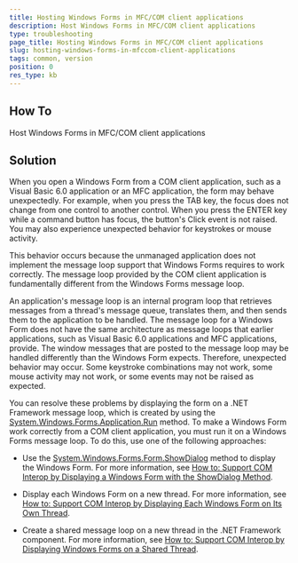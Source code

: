 ```yaml
---
title: Hosting Windows Forms in MFC/COM client applications
description: Host Windows Forms in MFC/COM client applications 
type: troubleshooting
page_title: Hosting Windows Forms in MFC/COM client applications
slug: hosting-windows-forms-in-mfccom-client-applications
tags: common, version 
position: 0
res_type: kb
---
```


## How To
 
Host Windows Forms in MFC/COM client applications 

## Solution

When you open a Windows Form from a COM client application, such as a Visual Basic 6.0 application or an MFC application, the form may behave unexpectedly. For example, when you press the TAB key, the focus does not change from one control to another control. When you press the ENTER key while a command button has focus, the button's Click event is not raised. You may also experience unexpected behavior for keystrokes or mouse activity. 

This behavior occurs because the unmanaged application does not implement the message loop support that Windows Forms requires to work correctly. The message loop provided by the COM client application is fundamentally different from the Windows Forms message loop. 

An application's message loop is an internal program loop that retrieves messages from a thread's message queue, translates them, and then sends them to the application to be handled. The message loop for a Windows Form does not have the same architecture as message loops that earlier applications, such as Visual Basic 6.0 applications and MFC applications, provide. The window messages that are posted to the message loop may be handled differently than the Windows Form expects. Therefore, unexpected behavior may occur. Some keystroke combinations may not work, some mouse activity may not work, or some events may not be raised as expected. 

You can resolve these problems by displaying the form on a .NET Framework message loop, which is created by using the [System.Windows.Forms.Application.Run](https://msdn.microsoft.com/en-us/library/ms157900(VS.80).aspx) method.
To make a Windows Form work correctly from a COM client application, you must run it on a Windows Forms message loop. To do this, use one of the following approaches:

- Use the [System.Windows.Forms.Form.ShowDialog](http://msdn2.microsoft.com/en-us/library/c7ykbedk%28VS.80%29.aspx) method to display the Windows Form. For more information, see [How to: Support COM Interop by Displaying a Windows Form with the ShowDialog Method](https://docs.microsoft.com/en-us/dotnet/desktop/winforms/advanced/com-interop-by-displaying-a-windows-form-shadow?view=netframeworkdesktop-4.8).

- Display each Windows Form on a new thread. For more information, see [How to: Support COM Interop by Displaying Each Windows Form on Its Own Thread](https://docs.microsoft.com/en-us/dotnet/desktop/winforms/advanced/how-to-support-com-interop-by-displaying-each-windows-form-on-its-own-thread?view=netframeworkdesktop-4.8).

- Create a shared message loop on a new thread in the .NET Framework component. For more information, see [How to: Support COM Interop by Displaying Windows Forms on a Shared Thread](http://msdn2.microsoft.com/en-us/library/ms229609(VS.80).aspx).
